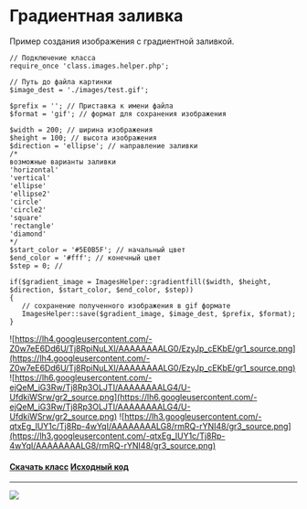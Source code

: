 
# Градиентная заливка #
Пример создания изображения с градиентной заливкой.
```
// Подключение класса 
require_once 'class.images.helper.php'; 

// Путь до файла картинки  
$image_dest = './images/test.gif'; 

$prefix = ''; // Приставка к имени файла 
$format = 'gif'; // формат для сохранения изображения

$width = 200; // ширина изображения
$height = 100; // высота изображения
$direction = 'ellipse'; // направление заливки
/*
возможные варианты заливки
'horizontal'
'vertical'
'ellipse'
'ellipse2'
'circle'
'circle2'
'square'
'rectangle'
'diamond'
*/  
$start_color = '#5E0B5F'; // начальный цвет
$end_color = '#fff'; // конечный цвет
$step = 0; //

if($gradient_image = ImagesHelper::gradientfill($width, $height, $direction, $start_color, $end_color, $step))
{
   // сохранение полученного изображения в gif формате 
   ImagesHelper::save($gradient_image, $image_dest, $prefix, $format);   
}

```
![https://lh4.googleusercontent.com/-Z0w7eE6Dd6U/Tj8RpiNuLXI/AAAAAAAALG0/EzyJp_cEKbE/gr1_source.png](https://lh4.googleusercontent.com/-Z0w7eE6Dd6U/Tj8RpiNuLXI/AAAAAAAALG0/EzyJp_cEKbE/gr1_source.png)
![https://lh6.googleusercontent.com/-ejQeM_iG3Rw/Tj8Rp3OLJTI/AAAAAAAALG4/U-UfdkiWSrw/gr2_source.png](https://lh6.googleusercontent.com/-ejQeM_iG3Rw/Tj8Rp3OLJTI/AAAAAAAALG4/U-UfdkiWSrw/gr2_source.png)
![https://lh3.googleusercontent.com/-qtxEg_IUY1c/Tj8Rp-4wYqI/AAAAAAAALG8/rmRQ-rYNI48/gr3_source.png](https://lh3.googleusercontent.com/-qtxEg_IUY1c/Tj8Rp-4wYqI/AAAAAAAALG8/rmRQ-rYNI48/gr3_source.png)

#### [Скачать класс](http://code.google.com/p/ag-php-classes/downloads/list)  [Исходный код](http://code.google.com/p/ag-php-classes/source/browse/#svn%2Ftrunk%2FImages) ####

---

<span>
<a href='http://www.gordejev.lv/'><img src='http://www.gordejev.lv/templates/gordejev/images/gora_88x31.png' /></a>
<br />
</span>